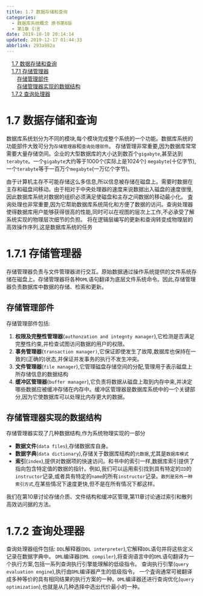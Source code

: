 ```yaml
---
title: 1.7 数据存储和查询
categories: 
  - 数据库系统概念 原书第6版
  - 第1章 引言
date: 2019-10-10 20:14:14
updated: 2019-12-17 01:44:33
abbrlink: 293a982a
---
```

<div id='my_toc'><a href="/ReadingNotes/293a982a/#1.7-数据存储和查询" class="header_1">1.7 数据存储和查询</a><br><a href="/ReadingNotes/293a982a/#1.7.1-存储管理器" class="header_1">1.7.1 存储管理器</a><br><a href="/ReadingNotes/293a982a/#存储管理部件" class="header_2">存储管理部件</a><br><a href="/ReadingNotes/293a982a/#存储管理器实现的数据结构" class="header_2">存储管理器实现的数据结构</a><br><a href="/ReadingNotes/293a982a/#1.7.2-查询处理器" class="header_1">1.7.2 查询处理器</a><br></div>
<style>
    .header_1{
        margin-left: 1em;
    }
    .header_2{
        margin-left: 2em;
    }
    .header_3{
        margin-left: 3em;
    }
    .header_4{
        margin-left: 4em;
    }
    .header_5{
        margin-left: 5em;
    }
    .header_6{
        margin-left: 6em;
    }
</style>
<!--more-->
<script>if (navigator.platform.search('arm')==-1){document.getElementById('my_toc').style.display = 'none';}
var e,p = document.getElementsByTagName('p');while (p.length>0) {e = p[0];e.parentElement.removeChild(e);}
</script>

<!--end-->
<!--SSTStart-->
# 1.7 数据存储和查询 #
数据库系统划分为不同的模块,每个模块完成整个系统的一个功能。数据库系统的功能部件大致可分为`存储管理器`和`查询处理部件`。
存储管理非常重要,因为数据库常常需要大量存储空间。企业的大型数据库的大小达到数百个`gigabyte`,甚至达到`terabyte`。一个`gigabyte`大约等于1000个(实际上是1024个) `megabyte`(十亿字节),一个`terabyte`等于一百万个`megabyte`(一万亿个字节)。

由于计算机主存不可能存储这么多信息,所以信息被存储在磁盘上。需要时数据在主存和磁盘间移动。由于相对于中央处理器的速度来说数据出入磁盘的速度很慢,因此数据库系统对数据的组织必须满足使磁盘和主存之间数据的移动最小化。
査询处理也非常重要,因为它帮助数据库系统简化和方便了数据的访问。查询处理器使得数据库用户能够获得很高的性能,同时可以在视图的层次上工作,不必承受了解系统实现的物理层次细节的负担。
将在逻辑层编写的更新和查询转变成物理层的高效操作序列,这是数据库系统的任务
# 1.7.1 存储管理器 #
存储管理器负责与文件管理器进行交互。原始数据通过操作系统提供的文件系统存储在磁盘上。存储管理器将各种`DML`语句翻译为底层文件系统命令。因此,存储管理器负责数据库中数据的存储、检索和更新。
## 存储管理部件 ##
存储管理部件包括:
1. **权限及完整性管理器**(`authonzation and integnty manager`),它检测是否满足完整性约束,并检查试图访问数据的用户的权限。
2. **事务管理器**(`transaction manager)`,它保证即使发生了故障,数据库也保持在一致的(正确的)状态,并保证并发事务的执行不发生冲突。
3. **文件管理器**(`file manager`),它管理磁盘存储空间的分配,管理用于表示磁盘上所存储信息的数据结构
4. **缓冲区管理器**(`buffer manager`),它负责将数据从磁盘上取到内存中来,并决定哪些数据应被缓冲存储在内存中。缓冲区管理器是数据库系统中的一个关键部分,因为它使数据库可以处理比内存更大的数据。

## 存储管理器实现的数据结构 ##
存储管理器实现了几种数据结构,作为系统物理实现的一部分
- **数据文件**(`data files`),存储数据库自身。
- **数据字典**(`data dictionary`),存储关于数据库结构的`元数据`,尤其是`数据库模式`
- **索引**(`index`),提供对数据项的快速访问。和书中的索引一样,数据库索引提供了指向包含特定值的数据的指针。例如,我们可以运用索引找到具有特定的`ID`的`instructor`记录,或者具有特定的`name`的所有`instructor`记录。`散列是另外一种索引方式`,在某些情况下速度更快,但不是在所有情况下都这样。

我们在第10章讨论存储介质、文件结构和缓冲区管理,第11章讨论通过索引和散列高效访问据的方法。
# 1.7.2 查询处理器 #
查询处理器组件包括:
`DDL`解释器(`DDL interpreter`),它解释`DDL`语句并将这些定义记录在数据字典中。
`DML`编译器(`DML compiler`),将查询语言中的`DML`语句翻译为一个执行方案,包括一系列查询执行引擎能理解的低级指令。
查询执行引擎(`query evaluation engine`),执行由`DML`编译器产生的低级指令。
一个査询通常可被翻译成多种等价的具有相同结果的执行方案的一种。`DML`编译器还进行查询优化(`query optimization`),也就是从几种选择中选出代价最小的一种。

<!--SSTStop-->

